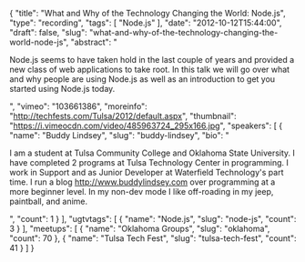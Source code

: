 {
  "title": "What and Why of the Technology Changing the World: Node.js",
  "type": "recording",
  "tags": [
    "Node.js"
  ],
  "date": "2012-10-12T15:44:00",
  "draft": false,
  "slug": "what-and-why-of-the-technology-changing-the-world-node-js",
  "abstract": "<p>Node.js seems to have taken hold in the last couple of years and provided a new class of web applications to take root. In this talk we will go over what and why people are using Node.js as well as an introduction to get you started using Node.js today.</p>",
  "vimeo": "103661386",
  "moreinfo": "http://techfests.com/Tulsa/2012/default.aspx",
  "thumbnail": "https://i.vimeocdn.com/video/485963724_295x166.jpg",
  "speakers": [
    {
      "name": "Buddy Lindsey",
      "slug": "buddy-lindsey",
      "bio": "<p>I am a student at Tulsa Community College and Oklahoma State University. I have completed 2 programs at Tulsa Technology Center in programming. I work in Support and as Junior Developer at Waterfield Technology's part time. I run a blog http://www.buddylindsey.com over programming at a more beginner level. In my non-dev mode I like off-roading in my jeep, paintball, and anime.</p>",
      "count": 1
    }
  ],
  "ugtvtags": [
    {
      "name": "Node.js",
      "slug": "node-js",
      "count": 3
    }
  ],
  "meetups": [
    {
      "name": "Oklahoma Groups",
      "slug": "oklahoma",
      "count": 70
    },
    {
      "name": "Tulsa Tech Fest",
      "slug": "tulsa-tech-fest",
      "count": 41
    }
  ]
}